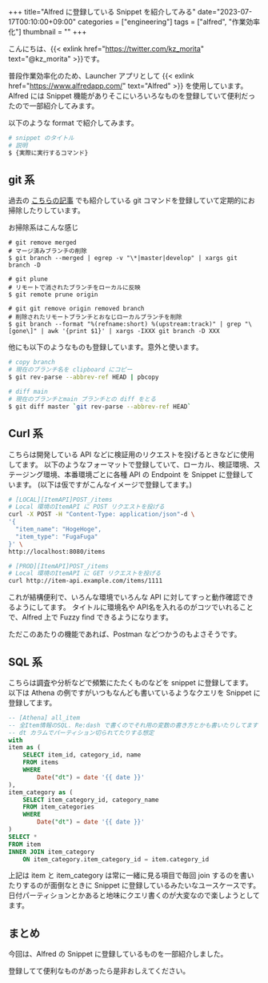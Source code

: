 +++
title="Alfred に登録している Snippet を紹介してみる"
date="2023-07-17T00:10:00+09:00"
categories = ["engineering"]
tags = ["alfred", "作業効率化"]
thumbnail = ""
+++

こんにちは、{{< exlink href="https://twitter.com/kz_morita" text="@kz_morita" >}}です。

普段作業効率化のため、Launcher アプリとして {{< exlink href="https://www.alfredapp.com/" text="Alfred" >}} を使用しています。Alfred には Snippet 機能がありそこにいろいろなものを登録していて便利だったので一部紹介してみます。

以下のような format で紹介してみます。

```bash
# snippet のタイトル
# 説明
$ {実際に実行するコマンド}
```

## git 系

過去の [こちらの記事](/posts/git_useful_command_collection/) でも紹介している git コマンドを登録していて定期的にお掃除したりしています。

お掃除系はこんな感じ
```
# git remove merged
# マージ済みブランチの削除
$ git branch --merged | egrep -v "\*|master|develop" | xargs git branch -D

# git plune
# リモートで消されたブランチをローカルに反映
$ git remote prune origin

# git git remove origin removed branch
# 削除されたリモートブランチとおなじローカルブランチを削除
$ git branch --format "%(refname:short) %(upstream:track)" | grep "\[gone\]" | awk '{print $1}' | xargs -IXXX git branch -D XXX
```

他にも以下のようなものも登録しています。意外と使います。

```bash
# copy branch
# 現在のブランチ名を clipboard にコピー
$ git rev-parse --abbrev-ref HEAD | pbcopy

# diff main
# 現在のブランチとmain ブランチとの diff をとる
$ git diff master `git rev-parse --abbrev-ref HEAD`
```

## Curl 系

こちらは開発している API などに検証用のリクエストを投げるときなどに使用してます。
以下のようなフォーマットで登録していて、ローカル、検証環境、ステージング環境、本番環境ごとに各種 API の Endpoint を Snippet に登録しています。
(以下は仮ですがこんなイメージで登録してます。)

```bash
# [LOCAL][ItemAPI]POST_/items
# Local 環境のItemAPI に POST リクエストを投げる
curl -X POST -H "Content-Type: application/json"-d \
'{
  "item_name": "HogeHoge",
  "item_type": "FugaFuga"
}' \
http://localhost:8080/items 

# [PROD][ItemAPI]POST_/items
# Local 環境のItemAPI に GET リクエストを投げる
curl http://item-api.example.com/items/1111
```

これが結構便利で、いろんな環境でいろんな API に対してすっと動作確認できるようにしてます。
タイトルに環境名や API名を入れるのがコツでいれることで、Alfred 上で Fuzzy find できるようになります。

ただこのあたりの機能であれば、Postman などつかうのもよさそうです。

## SQL 系

こちらは調査や分析などで頻繁にたたくものなどを snippet に登録してます。
以下は Athena の例ですがいつもなんども書いているようなクエリを Snippet に登録してます。

```sql
-- [Athena] all_item
-- 全Item情報のSQL. Re:dash で書くのでそれ用の変数の書き方とかも書いたりしてます
-- dt カラムでパーティション切られてたりする想定
with
item as (
    SELECT item_id, category_id, name
    FROM items
    WHERE
        Date("dt") = date '{{ date }}'
),
item_category as (
    SELECT item_category_id, category_name
    FROM item_categories
    WHERE
        Date("dt") = date '{{ date }}'
)
SELECT *
FROM item
INNER JOIN item_category
    ON item_category.item_category_id = item.category_id
```

上記は item と item_category は常に一緒に見る項目で毎回 join するのを書いたりするのが面倒なときに Snippet に登録しているみたいなユースケースです。
日付パーティションとかあると地味にクエリ書くのが大変なので楽しようとしてます。

## まとめ

今回は、Alfred の Snippet に登録しているものを一部紹介しました。

登録してて便利なものがあったら是非おしえてください。
